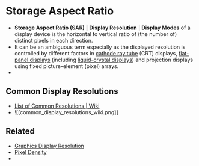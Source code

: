 # Storage Aspect Ratio
- **Storage Aspect Ratio (SAR)** | **Display Resolution** | **Display Modes** of a display device is the horizontal to vertical ratio of (the number of) distinct pixels in each direction.
- It can be an ambiguous term especially as the displayed resolution is controlled by different factors in [cathode ray tube](https://en.wikipedia.org/wiki/Cathode_ray_tube "Cathode ray tube") (CRT) displays, [flat-panel displays](https://en.wikipedia.org/wiki/Flat-panel_display "Flat-panel display") (including [liquid-crystal displays](https://en.wikipedia.org/wiki/Liquid-crystal_display "Liquid-crystal display")) and projection displays using fixed picture-element (pixel) arrays.
- 

## Common Display Resolutions
- [List of Common Resolutions | Wiki](https://en.wikipedia.org/wiki/List_of_common_resolutions)
- ![[common_display_resolutions_wiki.png]]

## Related
- [Graphics Display Resolution](https://en.wikipedia.org/wiki/Graphics_display_resolution)
- [Pixel Density](https://en.wikipedia.org/wiki/Pixel_density)
- 